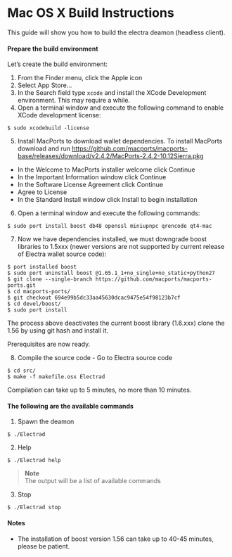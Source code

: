 # Mac OS X Build Instructions

This guide will show you how to build the electra deamon (headless client).

#### Prepare the build environment

Let’s create the build environment:
1. From the Finder menu, click the Apple icon
2. Select App Store…
3. In the Search field type `xcode` and install the XCode Development environment. This may require a while.
4. Open a terminal window and execute the following command to enable XCode development license:
```
$ sudo xcodebuild -license
```
5. Install MacPorts to download wallet dependencies. To install MacPorts download and run https://github.com/macports/macports-base/releases/download/v2.4.2/MacPorts-2.4.2-10.12Sierra.pkg
* In the Welcome to MacPorts installer welcome click Continue
* In the Important Information window click Continue
* In the Software License Agreement click Continue
* Agree to License
* In the Standard Install window click Install to begin installation
6. Open a terminal window and execute the following commands:
```
$ sudo port install boost db48 openssl miniupnpc qrencode qt4-mac
```
7. Now we have dependencies installed, we must downgrade boost libraries to 1.5xxx (newer versions are not supported by current release of Electra wallet source code):
```
$ port installed boost
$ sudo port uninstall boost @1.65.1_1+no_single+no_static+python27
$ git clone --single-branch https://github.com/macports/macports-ports.git
$ cd macports-ports/
$ git checkout 694e99b5dc33aa45630dcac9475e54f98123b7cf
$ cd devel/boost/
$ sudo port install
```
The process above deactivates the current boost library (1.6.xxx) clone the 1.56 by using git hash and install it.

Prerequisites are now ready.

8. Compile the source code - Go to Electra source code

```
$ cd src/
$ make -f makefile.osx Electrad
```

Compilation can take up to 5 minutes, no more than 10 minutes.

#### The following are the available commands

1. Spawn the deamon

```
$ ./Electrad
```

2. Help

```
$ ./Electrad help
```

> **Note**<br>
> The output will be a list of available commands

3. Stop

```
$ ./Electrad stop
```

#### Notes

- The installation of boost version 1.56 can take up to 40-45 minutes, please be patient.
